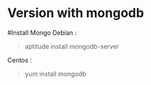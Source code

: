 Version with mongodb
====================

#Install Mongo
Debian : 
> aptitude install mongodb-server

Centos :
> yum install mongodb
